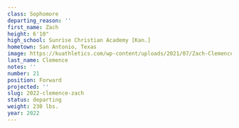 ```yaml
---
class: Sophomore
departing_reason: ''
first_name: Zach
height: 6'10"
high_school: Sunrise Christian Academy [Kan.]
hometown: San Antonio, Texas
image: https://kuathletics.com/wp-content/uploads/2021/07/Zach-Clemence-21.jpg
last_name: Clemence
notes: ''
number: 21
position: Forward
projected: ''
slug: 2022-clemence-zach
status: departing
weight: 230 lbs.
year: 2022
---
```

